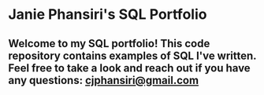 # Janie Phansiri's SQL Portfolio

## Welcome to my SQL portfolio! This code repository contains examples of SQL I've written. Feel free to take a look and reach out if you have any questions: cjphansiri@gmail.com
